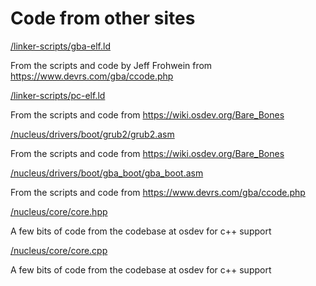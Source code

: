 # Code from other sites

[/linker-scripts/gba-elf.ld](https://github.com/tsuki-superior/tsos-nucleus/blob/master/linker-scripts/gba-elf.ld)

From the scripts and code by Jeff Frohwein from https://www.devrs.com/gba/ccode.php

[/linker-scripts/pc-elf.ld](https://github.com/tsuki-superior/tsos-nucleus/blob/master/linker-scripts/pc-elf.ld)

From the scripts and code from https://wiki.osdev.org/Bare_Bones

[/nucleus/drivers/boot/grub2/grub2.asm](https://github.com/tsuki-superior/tsos-nucleus/blob/master/nucleus/drivers/boot/grub2/grub2.asm)

From the scripts and code from https://wiki.osdev.org/Bare_Bones

[/nucleus/drivers/boot/gba_boot/gba_boot.asm](https://github.com/tsuki-superior/tsos-nucleus/blob/master/nucleus/drivers/boot/gba_boot/gba_boot.asm)

From the scripts and code from https://www.devrs.com/gba/ccode.php

[/nucleus/core/core.hpp](https://github.com/tsuki-superior/tsos-nucleus/blob/master/nucleus/core/core.hpp)

A few bits of code from the codebase at osdev for c++ support

[/nucleus/core/core.cpp](https://github.com/tsuki-superior/tsos-nucleus/blob/master/nucleus/core/icxxabi.cpp)

A few bits of code from the codebase at osdev for c++ support